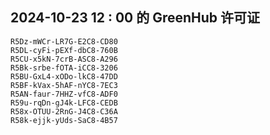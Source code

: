 ## 2024-10-23 12 : 00 的 GreenHub 许可证
```
R5Dz-mWCr-LR7G-E2C8-CD80
R5DL-cyFi-pEXf-dbC8-760B
R5CU-x5kN-7crB-ASC8-A296
R5Bk-srbe-fOTA-iCC8-3206
R5BU-GxL4-xODo-lkC8-47DD
R5BF-kVax-5hAF-nYC8-7EC3
R5AN-faur-7HHZ-vfC8-ADF0
R59u-rqDn-gJ4k-LFC8-CEDB
R58x-OTUU-2RnG-J4C8-C36A
R58k-ejjk-yUds-SaC8-4B57
```
